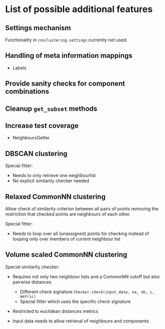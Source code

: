 List of possible additional features
====================================

Settings mechanism
------------------

Functionality in `cnnclustering.settings` currently not used.

Handling of meta information mappings
-------------------------------------

  - Labels

Provide sanity checks for component combinations
------------------------------------------------

Cleanup `get_subset` methods
----------------------------

Increase test coverage
----------------------

  - NeighboursGetter

DBSCAN clustering
-----------------

Special fitter:

  - Needs to only retrieve one neighbourlist
  - No explicit similarity checker needed

Relaxed CommonNN clustering
---------------------------

Allow check of similarity criterion between all pairs of points removing
the restriction that checked points are neighbours of each other.

Special fitter:

  - Needs to loop over all (unassigned) points for checking instead
    of looping only over members of current neighbour list

Volume scaled CommonNN clustering
---------------------------------

Special similarity checker:

  - Requires not only two neighbour lists and a CommonNN cutoff but
    also pairwise distances

    - Different check signature `Checker.check(input_data, na, nb, c, metric)`
    - Special fitter which uses the specific check signature

  - Restricted to euclidean distances metrics
  - Input data needs to allow retrieval of neighbours and components